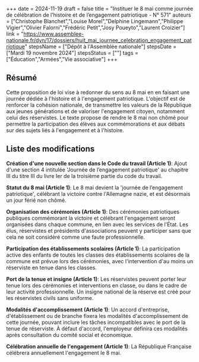 +++
date = 2024-11-19
draft = false
title = "Instituer le 8 mai comme journée de célébration de l’histoire et de l’engagement patriotique - N° 571"
auteurs = ["Christophe Blanchet","Louise Morel","Delphine Lingemann","Philippe Vigier","Olivier Falorni","Frédéric Petit","Josy Poueyto","Laurent Croizier"]
link = "https://www.assemblee-nationale.fr/dyn/17/dossiers/huit_mai_journee_celebration_engagement_patriotique"
stepsName = ["Dépôt à l'Assemblée nationale"]
stepsDate = ["Mardi 19 novembre 2024"]
stepsStatus = [""]
tags = ["Éducation","Armées","Vie associative"]
+++

## Résumé

Cette proposition de loi vise à redonner du sens au 8 mai en en faisant une journée dédiée à l'histoire et à l'engagement patriotique. L'objectif est de renforcer la cohésion nationale, de transmettre les valeurs de la République aux jeunes générations et de valoriser l'engagement citoyen, notamment celui des réservistes. Le texte propose de rendre le 8 mai non chômé pour permettre la participation des élèves aux commémorations et aux débats sur des sujets liés à l'engagement et à l'histoire.

## Liste des modifications

**Création d'une nouvelle section dans le Code du travail (Article 1)**: Ajout d'une section 4 intitulée 'Journée de l’engagement patriotique' au chapitre III du titre III du livre Ier de la troisième partie du code du travail.

**Statut du 8 mai (Article 1)**: Le 8 mai devient la 'journée de l’engagement patriotique', célébrant la victoire contre l'Allemagne nazie, et est désormais un jour férié non chômé.

**Organisation des cérémonies (Article 1)**: Des cérémonies patriotiques publiques commémorant la victoire et célébrant l'engagement seront organisées dans chaque commune, en lien avec les services de l'État. Les élus, réservistes et présidents d'associations peuvent y participer sans que cela ne soit considéré comme une faute professionnelle.

**Participation des établissements scolaires (Article 1)**: La participation active des enfants de toutes les classes des établissements scolaires de la commune est prévue lors des cérémonies, avec l'intervention d'au moins un réserviste en tenue dans les classes.

**Port de la tenue et insigne (Article 1)**: Les réservistes peuvent porter leur tenue lors des cérémonies et interventions en classe, ou dans le cadre de leur activité professionnelle. Un insigne national de la réserve est créé pour les réservistes civils sans uniforme.

**Modalités d'accomplissement (Article 1)**: Un accord d'entreprise, d'établissement ou de branche fixera les modalités d'accomplissement de cette journée, pouvant inclure les tâches incompatibles avec le port de la tenue de réserviste. À défaut d'accord, l'employeur définira ces modalités après consultation du comité social et économique.

**Célébration annuelle de l'engagement (Article 1)**: La République Française célébrera annuellement l'engagement le 8 mai.
